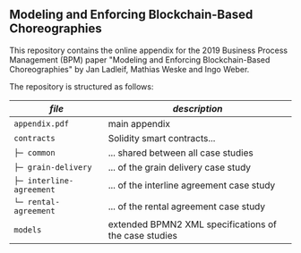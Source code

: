 ## Modeling and Enforcing Blockchain-Based Choreographies

This repository contains the online appendix for the 2019 Business Process Management (BPM) paper "Modeling and Enforcing Blockchain-Based Choreographies" by Jan Ladleif, Mathias Weske and Ingo Weber.

The repository is structured as follows:

| *file*                   | *description*                                         |
|--------------------------|-------------------------------------------------------|
| `appendix.pdf`           | main appendix                                         |
| `contracts`              | Solidity smart contracts...                           |
| `├─ common`              | ... shared between all case studies                   |
| `├─ grain-delivery`      | ... of the grain delivery case study                  |
| `├─ interline-agreement` | ... of the interline agreement case study             |
| `└─ rental-agreement`    | ... of the rental agreement case study                |
| `models`                 | extended BPMN2 XML specifications of the case studies |
